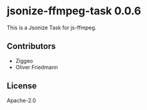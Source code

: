 # jsonize-ffmpeg-task 0.0.6

This is a Jsonize Task for js-ffmpeg.


## Contributors

- Ziggeo
- Oliver Friedmann


## License

Apache-2.0

